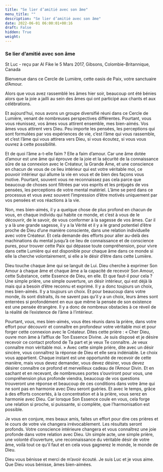 ```yaml
---
title: "Se lier d’amitié avec son âme"
menu_title: ""
description: "Se lier d’amitié avec son âme"
date: 2022-06-01 06:00:01+00:16
draft: False
hidden: True
weight:
---
```

### Se lier d’amitié avec son âme

St Luc - reçu par Al Fike le 5 Mars 2017, Gibsons, Colombie-Britannique, Canada

Bienvenue dans ce Cercle de Lumière, cette oasis de Paix, votre sanctuaire d’Amour.

Alors que vous avez rassemblé les âmes hier soir, beaucoup ont été bénies alors que la joie a jailli au sein des âmes qui ont participé aux chants et aux célébrations.

Et aujourd’hui, nous avons un groupe diversifié réuni dans ce Cercle de Lumière, venant de nombreuses perspectives différentes. Pourtant, vous vous réunissez, vos âmes vous attirent ensemble, mes bien-aimés. Vos âmes vous attirent vers Dieu. Peu importe les pensées, les perceptions qui sont formulées par vos expériences de vie, c’est l’âme qui vous rassemble, et c’est l’âme qui vous attirera vers Dieu, si vous écoutez, si vous vous ouvrez à cette possibilité.

Et de quoi l’âme a-t-elle faim ? Elle a faim d’amour. Car une âme dotée d’amour est une âme qui éprouve de la joie et la sécurité de la connaissance sûre de sa connexion avec le Créateur, la Grande Âme, et une conscience en chacun de vous de ce lieu intérieur qui est votre véritable moi, ce pouvoir intérieur qui allume la vie en vous et de bien des façons vous motive. Pourtant, souvent vous ne reconnaissez pas cela parce que beaucoup de choses sont filtrées par vos esprits et les préjugés de vos pensées, les perceptions de votre mental matériel. L’âme se perd dans ce processus et vous avez souvent l’impression d’être motivés uniquement par vos pensées et vos réactions à la vie.

Non, mes bien-aimés, il y a quelque chose de plus profond en chacun de vous, en chaque individu qui habite ce monde, et c’est à vous de le découvrir, de le savoir, de vous conformer à la sagesse de vos âmes. Car il y a là une grande sagesse, il y a la Vérité et il y a le grand potentiel d’être proche de Dieu d’une manière consciente, dans une relation individuelle avec votre Créateur. Et cela demande des efforts pour aller au-delà des machinations du mental jusqu’à ce lieu de connaissance et de conscience pures, pour trouver cette Paix qui dépasse toute compréhension, pour vivre dans cette Lumière qui est disponible pour chaque âme dans ce monde si elle la cherche volontairement, si elle a le désir d’être dans cette Lumière.

Dieu touche chaque âme qui se languit de Lui. Dieu cherche à exprimer Son Amour à chaque âme et chaque âme a la capacité de recevoir Son Amour, cette Substance, cette Essence de Dieu, en elle. Et que faut-il pour cela ? Une simple prière, une simple ouverture, un désir intérieur, qui est déjà là mais qui a besoin d’être reconnu et exprimé. Il y a donc toujours un choix, mes bien-aimés. Il y a toujours un choix. Et pour beaucoup dans votre monde, ils sont distraits, ils ne savent pas qu’il y a un choix, leurs âmes sont enterrées si profondément en eux que même la pensée de son existence est une pensée étrangère. Il y a donc de nombreux obstacles à ce réveil de la réalité de l’existence de l’âme à l’intérieur.

Pourtant, vous, mes bien-aimés, vous êtes réunis dans la prière, dans votre effort pour découvrir et connaître en profondeur votre véritable moi et pour forger cette connexion avec le Créateur. Dites cette prière : « Cher Dieu, ouvre mon âme à l’afflux de Ton Essence Divine. Je suis disposé et je désire recevoir ce contact profond de Ta part et je veux Te connaître. Je veux connaître mon véritable moi. » Avec cette simple prière, dite avec un désir sincère, vous connaîtrez la réponse de Dieu et elle sera indéniable. Le choix vous appartient. Chaque instant est une opportunité de recevoir de cette manière, mais vous devez demander, vous devez désirer, vous devez désirer connaître ce profond et merveilleux cadeau de l’Amour Divin. Et en sachant et en recevant, de nombreuses portes s’ouvriront pour vous, une compréhension plus profonde viendra, beaucoup de vos questions trouveront une réponse et beaucoup de ces conditions dans votre âme qui ne sont pas en harmonie avec Dieu seront guéries. Et avec le temps, grâce à des efforts concertés, à la concentration et à la prière, vous serez en harmonie avec Dieu. Car lorsque Son Essence coule en vous, cela forge une relation si proche, si puissante, si complète, que l’harmonisation est possible.

Je vous en conjure, mes beaux amis, faites un effort pour dire ces prières et le cours de votre vie changera irrévocablement. Les résultats seront profonds. Votre conscience intérieure changera et vous connaîtrez une joie profonde dans votre relation avec Dieu. Un simple acte, une simple prière, une volonté d’ouverture, une reconnaissance du véritable désir de votre âme, voilà tout ce qu’il faut et en cela vous gagnerez le monde, le monde de Dieu.

Dieu vous bénisse et merci de m’avoir écouté. Je suis Luc et je vous aime. Que Dieu vous bénisse, âmes bien-aimées.



